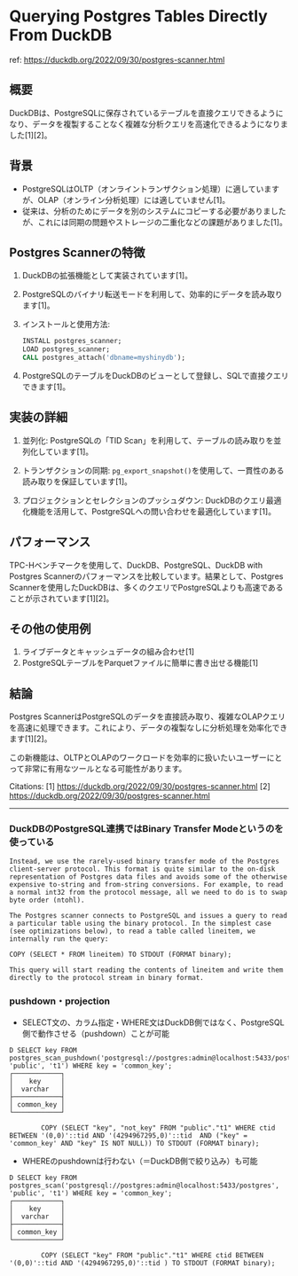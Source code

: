 # Querying Postgres Tables Directly From DuckDB

ref: <https://duckdb.org/2022/09/30/postgres-scanner.html>

## 概要

DuckDBは、PostgreSQLに保存されているテーブルを直接クエリできるようになり、データを複製することなく複雑な分析クエリを高速化できるようになりました[1][2]。

## 背景

- PostgreSQLはOLTP（オンライントランザクション処理）に適していますが、OLAP（オンライン分析処理）には適していません[1]。
- 従来は、分析のためにデータを別のシステムにコピーする必要がありましたが、これには同期の問題やストレージの二重化などの課題がありました[1]。

## Postgres Scannerの特徴

1. DuckDBの拡張機能として実装されています[1]。

2. PostgreSQLのバイナリ転送モードを利用して、効率的にデータを読み取ります[1]。

3. インストールと使用方法:

   ```sql
   INSTALL postgres_scanner;
   LOAD postgres_scanner;
   CALL postgres_attach('dbname=myshinydb');
   ```

4. PostgreSQLのテーブルをDuckDBのビューとして登録し、SQLで直接クエリできます[1]。

## 実装の詳細

1. 並列化: PostgreSQLの「TID Scan」を利用して、テーブルの読み取りを並列化しています[1]。

2. トランザクションの同期: `pg_export_snapshot()`を使用して、一貫性のある読み取りを保証しています[1]。

3. プロジェクションとセレクションのプッシュダウン: DuckDBのクエリ最適化機能を活用して、PostgreSQLへの問い合わせを最適化しています[1]。

## パフォーマンス

TPC-Hベンチマークを使用して、DuckDB、PostgreSQL、DuckDB with Postgres Scannerのパフォーマンスを比較しています。結果として、Postgres Scannerを使用したDuckDBは、多くのクエリでPostgreSQLよりも高速であることが示されています[1][2]。

## その他の使用例

1. ライブデータとキャッシュデータの組み合わせ[1]
2. PostgreSQLテーブルをParquetファイルに簡単に書き出せる機能[1]

## 結論

Postgres ScannerはPostgreSQLのデータを直接読み取り、複雑なOLAPクエリを高速に処理できます。これにより、データの複製なしに分析処理を効率化できます[1][2]。

この新機能は、OLTPとOLAPのワークロードを効率的に扱いたいユーザーにとって非常に有用なツールとなる可能性があります。

Citations:
[1] <https://duckdb.org/2022/09/30/postgres-scanner.html>
[2] <https://duckdb.org/2022/09/30/postgres-scanner.html>

---

### DuckDBのPostgreSQL連携ではBinary Transfer Modeというのを使っている

```
Instead, we use the rarely-used binary transfer mode of the Postgres client-server protocol. This format is quite similar to the on-disk representation of Postgres data files and avoids some of the otherwise expensive to-string and from-string conversions. For example, to read a normal int32 from the protocol message, all we need to do is to swap byte order (ntohl).

The Postgres scanner connects to PostgreSQL and issues a query to read a particular table using the binary protocol. In the simplest case (see optimizations below), to read a table called lineitem, we internally run the query:

COPY (SELECT * FROM lineitem) TO STDOUT (FORMAT binary);

This query will start reading the contents of lineitem and write them directly to the protocol stream in binary format.
```

### pushdown・projection

- SELECT文の、カラム指定・WHERE文はDuckDB側ではなく、PostgreSQL側で動作させる（pushdown）ことが可能

```
D SELECT key FROM postgres_scan_pushdown('postgresql://postgres:admin@localhost:5433/postgres', 'public', 't1') WHERE key = 'common_key';
┌────────────┐
│    key     │
│  varchar   │
├────────────┤
│ common_key │
└────────────┘
```

```
        COPY (SELECT "key", "not_key" FROM "public"."t1" WHERE ctid BETWEEN '(0,0)'::tid AND '(4294967295,0)'::tid  AND ("key" = 'common_key' AND "key" IS NOT NULL)) TO STDOUT (FORMAT binary);
```

- WHEREのpushdownは行わない（＝DuckDB側で絞り込み）も可能

```
D SELECT key FROM postgres_scan('postgresql://postgres:admin@localhost:5433/postgres', 'public', 't1') WHERE key = 'common_key';
┌────────────┐
│    key     │
│  varchar   │
├────────────┤
│ common_key │
└────────────┘
```

```
        COPY (SELECT "key" FROM "public"."t1" WHERE ctid BETWEEN '(0,0)'::tid AND '(4294967295,0)'::tid ) TO STDOUT (FORMAT binary);
```
